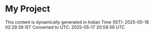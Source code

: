 # My Project

This content is dynamically generated in Indian Time (IST): 2025-05-18 02:29:39 IST
Converted to UTC: 2025-05-17 20:59:39 UTC
